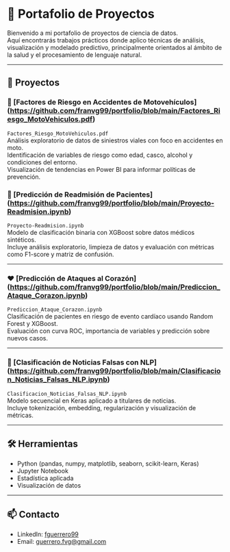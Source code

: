 # 📁 Portafolio de Proyectos

Bienvenido a mi portafolio de proyectos de ciencia de datos.  
Aquí encontrarás trabajos prácticos donde aplico técnicas de análisis, visualización y modelado predictivo, principalmente orientados al ámbito de la salud y el procesamiento de lenguaje natural.

---

## 📌 Proyectos

### 🛵 [Factores de Riesgo en Accidentes de Motovehículos] (https://github.com/franvg99/portfolio/blob/main/Factores_Riesgo_MotoVehiculos.pdf) 
`Factores_Riesgo_MotoVehiculos.pdf`  
Análisis exploratorio de datos de siniestros viales con foco en accidentes en moto.  
Identificación de variables de riesgo como edad, casco, alcohol y condiciones del entorno.  
Visualización de tendencias en Power BI para informar políticas de prevención.

### 🏥 [Predicción de Readmisión de Pacientes] (https://github.com/franvg99/portfolio/blob/main/Proyecto-Readmision.ipynb)
`Proyecto-Readmision.ipynb`  
Modelo de clasificación binaria con XGBoost sobre datos médicos sintéticos.  
Incluye análisis exploratorio, limpieza de datos y evaluación con métricas como F1-score y matriz de confusión.

---

### ❤️ [Predicción de Ataques al Corazón] (https://github.com/franvg99/portfolio/blob/main/Prediccion_Ataque_Corazon.ipynb)
`Prediccion_Ataque_Corazon.ipynb`  
Clasificación de pacientes en riesgo de evento cardíaco usando Random Forest y XGBoost.  
Evaluación con curva ROC, importancia de variables y predicción sobre nuevos casos.

---

### 📰 [Clasificación de Noticias Falsas con NLP] (https://github.com/franvg99/portfolio/blob/main/Clasificacion_Noticias_Falsas_NLP.ipynb)
`Clasificacion_Noticias_Falsas_NLP.ipynb`  
Modelo secuencial en Keras aplicado a titulares de noticias.  
Incluye tokenización, embedding, regularización y visualización de métricas.

---

## 🛠️ Herramientas

- Python (pandas, numpy, matplotlib, seaborn, scikit-learn, Keras)
- Jupyter Notebook
- Estadística aplicada
- Visualización de datos

---

## 📫 Contacto
- LinkedIn: [fguerrero99](https://www.linkedin.com/in/fguerrero99)
- Email: guerrero.fvg@gmail.com
